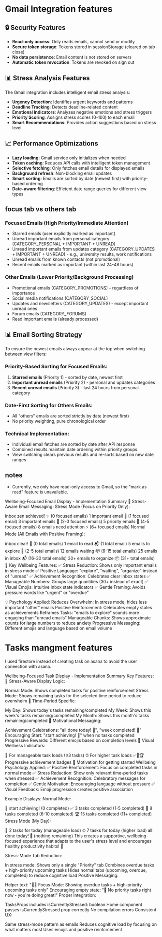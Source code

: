 # Gmail Integration features

## 🔒 Security Features

- **Read-only access**: Only reads emails, cannot send or modify
- **Secure token storage**: Tokens stored in sessionStorage (cleared on tab close)
- **No data persistence**: Email content is not stored on servers
- **Automatic token revocation**: Tokens are revoked on sign out

## 📊 Stress Analysis Features

The Gmail integration includes intelligent email stress analysis:

- **Urgency Detection**: Identifies urgent keywords and patterns
- **Deadline Tracking**: Detects deadline-related content
- **Emotional Indicators**: Analyzes negative emotions and stress triggers
- **Priority Scoring**: Assigns stress scores (0-100) to each email
- **Smart Recommendations**: Provides action suggestions based on stress level

## 📈 Performance Optimizations

- **Lazy loading**: Gmail service only initializes when needed
- **Token caching**: Reduces API calls with intelligent token management
- **Selective fetching**: Only fetches email details for displayed emails
- **Background refresh**: Non-blocking email updates
- **Smart sorting**: Emails are sorted by date (newest first) with priority-based ordering
- **Date-aware filtering**: Efficient date range queries for different view types

## focus tab vs others tab

### Focused Emails (High Priority/Immediate Attention)

- Starred emails (user explicitly marked as important)
- Unread important emails from personal category (CATEGORY_PERSONAL + IMPORTANT + UNREAD)
- Unread important emails from updates category (CATEGORY_UPDATES + IMPORTANT + UNREAD) - e.g., university results, work notifications
- Unread emails from known contacts (not promotional)
- Recent emails marked as important (within last 24-48 hours)

### Other Emails (Lower Priority/Background Processing)

- Promotional emails (CATEGORY_PROMOTIONS) - regardless of importance
- Social media notifications (CATEGORY_SOCIAL)
- Updates and newsletters (CATEGORY_UPDATES) - except important unread ones
- Forum emails (CATEGORY_FORUMS)
- Read important emails (already processed)

## 📊 Email Sorting Strategy

To ensure the newest emails always appear at the top when switching between view filters:

### Priority-Based Sorting for Focused Emails:
1. **Starred emails** (Priority 1) - sorted by date, newest first
2. **Important unread emails** (Priority 2) - personal and updates categories
3. **Recent unread emails** (Priority 3) - last 24 hours from personal category

### Date-First Sorting for Others Emails:
- All "others" emails are sorted strictly by date (newest first)
- No priority weighting, pure chronological order

### Technical Implementation:
- Individual email fetches are sorted by date after API response
- Combined results maintain date ordering within priority groups
- View switching clears previous results and re-sorts based on new date ranges

## notes

- Currently, we only have read-only access to Gmail, so the "mark as read" feature is unavailable.

 Wellbeing-Focused Email Display - Implementation Summary
🧠 Stress-Aware Email Messaging:
Stress Mode (Focus on Priority Only):

inbox zen achieved! ✨ (0 focused emails)
1 important email 🎯 (1 focused email)
3 important emails 🎯 (2-3 focused emails)
5 priority emails 📧 (4-5 focused emails)
8 emails need attention ⚡ (6+ focused emails)
Normal Mode (All Emails with Positive Framing):

inbox clear! 🌟 (0 total emails)
1 email to read 📬 (1 total email)
5 emails to explore 📮 (2-5 total emails)
12 emails waiting 📪 (6-15 total emails)
25 emails in inbox 📬 (16-30 total emails)
30+ emails to organize 📦 (31+ total emails)
🌟 Key Wellbeing Features:
✅ Stress Reduction: Shows only important emails in stress mode
✅ Positive Language: "explore", "waiting", "organize" instead of "unread"
✅ Achievement Recognition: Celebrates clear inbox states
✅ Manageable Numbers: Groups large quantities (30+ instead of exact)
✅ Visual Emojis: Intuitive inbox state indicators
✅ Gentle Framing: Avoids pressure words like "urgent" or "overdue"

💡 Psychology Applied:
Reduces Overwhelm: In stress mode, hides less important "other" emails
Positive Reinforcement: Celebrates empty states as achievements
Reframes Tasks: "emails to explore" sounds more engaging than "unread emails"
Manageable Chunks: Shows approximate counts for large numbers to reduce anxiety
Progressive Messaging: Different emojis and language based on email volume

# Tasks mangment  features

I used firestore instead of creating task on asana to avoid the user coneection with asana.

Wellbeing-Focused Task Display - Implementation Summary
Key Features:
🧠 Stress-Aware Display Logic:

Normal Mode: Shows completed tasks for positive reinforcement
Stress Mode: Shows remaining tasks for the selected time period to reduce overwhelm
📅 Time-Period Specific:

My Day: Shows today's tasks remaining/completed
My Week: Shows this week's tasks remaining/completed
My Month: Shows this month's tasks remaining/completed
🎉 Motivational Messaging:

Achievement Celebrations: "all done today! 🎉", "week completed! 🌟"
Encouraging Start: "start achieving! 🚀" when no tasks completed
Progressive Rewards: Different emojis based on completion levels
🌱 Visual Wellness Indicators:

🌱 For manageable task loads (≤3 tasks)
⏰ For higher task loads
✅🌟🏆 Progressive achievement badges
🚀 Motivation for getting started
Wellbeing Psychology Applied:
✅ Positive Reinforcement: Focus on completed tasks in normal mode
✅ Stress Reduction: Show only relevant time-period tasks when stressed
✅ Achievement Recognition: Celebratory messages for completion
✅ Gentle Motivation: Encouraging language without pressure
✅ Visual Feedback: Emoji progression creates positive association

Example Displays:
Normal Mode:

🚀 start achieving! (0 completed)
✅ 3 tasks completed (1-5 completed)
🌟 8 tasks completed (6-10 completed)
🏆 15 tasks completed (11+ completed)
Stress Mode (My Day):

🌱 2 tasks for today (manageable load)
⏰  7 tasks for today (higher load)
all done today! 🎉 (nothing remaining)
This creates a supportive, wellbeing-focused experience that adapts to the user's stress level and encourages healthy productivity habits! 🌟


Stress-Mode Tab Reduction:

In stress mode: Shows only a single "Priority" tab
Combines overdue tasks + high-priority upcoming tasks
Hides normal tabs (upcoming, overdue, completed) to reduce cognitive load
Positive Messaging:

Helper text: "🧘‍♀️ Focus Mode: Showing overdue tasks + high-priority upcoming tasks only"
Encouraging empty state: "🎉 No priority tasks right now - you're doing great!"
Proper Integration:

TasksProps includes isCurrentlyStressed: boolean
Home component passes isCurrentlyStressed prop correctly
No compilation errors
Consistent UX:

Same stress-mode pattern as emails
Reduces cognitive load by focusing on what matters most
Uses emojis and positive reinforcement
